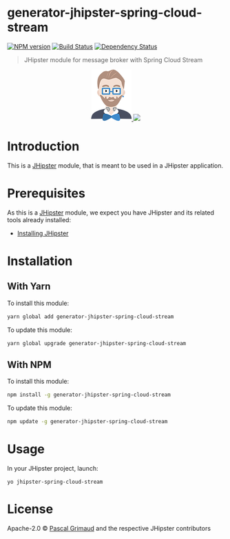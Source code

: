 # generator-jhipster-spring-cloud-stream
[![NPM version][npm-image]][npm-url] [![Build Status][travis-image]][travis-url] [![Dependency Status][daviddm-image]][daviddm-url]
> JHipster module for message broker with Spring Cloud Stream

<div align="center">
  <a href="http://jhipster.github.io">
    <img src="https://raw.githubusercontent.com/jhipster/jhipster.github.io/master/images/logo/logo-jhipster.png">
  </a>
  <a href="https://www.rabbitmq.com">
    <img width=300px src="https://raw.githubusercontent.com/hipster-labs/generator-jhipster-spring-cloud-stream/master/images/rabbitmq.png">
  </a>
</div>

# Introduction

This is a [JHipster](http://jhipster.github.io/) module, that is meant to be used in a JHipster application.

# Prerequisites

As this is a [JHipster](http://jhipster.github.io/) module, we expect you have JHipster and its related tools already installed:

- [Installing JHipster](https://jhipster.github.io/installation.html)

# Installation

## With Yarn

To install this module:

```bash
yarn global add generator-jhipster-spring-cloud-stream
```

To update this module:

```bash
yarn global upgrade generator-jhipster-spring-cloud-stream
```

## With NPM

To install this module:

```bash
npm install -g generator-jhipster-spring-cloud-stream
```

To update this module:

```bash
npm update -g generator-jhipster-spring-cloud-stream
```

# Usage

In your JHipster project, launch:

```
yo jhipster-spring-cloud-stream
```

# License

Apache-2.0 © [Pascal Grimaud](https://twitter.com/pascalgrimaud) and the respective JHipster contributors

[npm-image]: https://img.shields.io/npm/v/generator-jhipster-spring-cloud-stream.svg
[npm-url]: https://npmjs.org/package/generator-jhipster-spring-cloud-stream
[travis-image]: https://travis-ci.org/hipster-labs/generator-jhipster-spring-cloud-stream.svg?branch=master
[travis-url]: https://travis-ci.org/hipster-labs/generator-jhipster-spring-cloud-stream
[daviddm-image]: https://david-dm.org/hipster-labs/generator-jhipster-spring-cloud-stream.svg?theme=shields.io
[daviddm-url]: https://david-dm.org/hipster-labs/generator-jhipster-spring-cloud-stream
